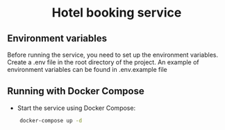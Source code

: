 <h1 align="center">
    Hotel booking service
</h1>

## Environment variables
Before running the service, you need to set up the environment variables. Create a .env file in the root directory of the project.
An example of environment variables can be found in .env.example file

## Running with Docker Compose
- Start the service using Docker Compose:
```bash
    docker-compose up -d
```

